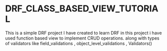 # DRF_CLASS_BASED_VIEW_TUTORIAL

This is a simple DRF project I have created to learn DRF in this project i have used function based view to implement CRUD operations. along with types of validators like field_validations , object_level_validations , Validators()
